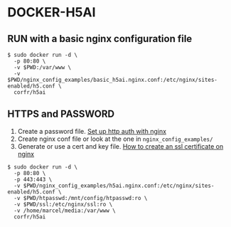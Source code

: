 # DOCKER-H5AI

## RUN with a basic nginx configuration file



```
$ sudo docker run -d \
  -p 80:80 \
  -v $PWD:/var/www \
  -v $PWD/nginx_config_examples/basic_h5ai.nginx.conf:/etc/nginx/sites-enabled/h5.conf \
  corfr/h5ai
```

## HTTPS and PASSWORD

1. Create a password file. [Set up http auth with nginx](https://www.digitalocean.com/community/tutorials/how-to-set-up-http-authentication-with-nginx-on-ubuntu-12-10)
2. Create nginx conf file or look at the one in `nginx_config_examples/`
3. Generate or use a cert and key file. [How to create an ssl certificate on nginx](https://www.digitalocean.com/community/tutorials/how-to-create-an-ssl-certificate-on-nginx-for-ubuntu-14-04)

```
$ sudo docker run -d \
  -p 80:80 \
  -p 443:443 \
  -v $PWD/nginx_config_examples/h5ai.nginx.conf:/etc/nginx/sites-enabled/h5.conf \
  -v $PWD/htpasswd:/mnt/config/htpasswd:ro \
  -v $PWD/ssl:/etc/nginx/ssl:ro \
  -v /home/marcel/media:/var/www \
  corfr/h5ai
```
